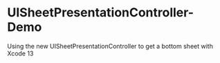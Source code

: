 # UISheetPresentationController-Demo
Using the new UISheetPresentationController to get a bottom sheet with Xcode 13
